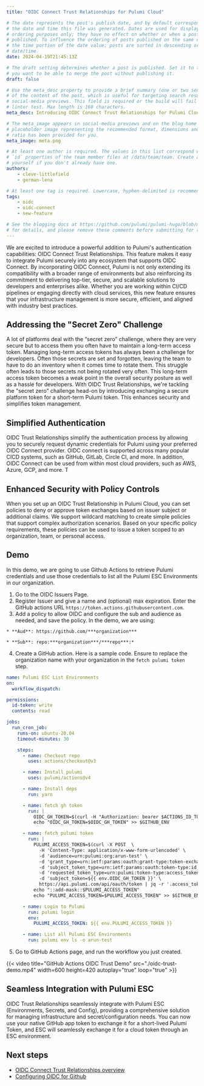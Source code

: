 ```yaml
---
title: "OIDC Connect Trust Relationships for Pulumi Cloud"

# The date represents the post's publish date, and by default corresponds with
# the date and time this file was generated. Dates are used for display and
# ordering purposes only; they have no effect on whether or when a post is
# published. To influence the ordering of posts published on the same date, use
# the time portion of the date value; posts are sorted in descending order by
# date/time.
date: 2024-04-19T21:45:13Z

# The draft setting determines whether a post is published. Set it to true if
# you want to be able to merge the post without publishing it.
draft: false

# Use the meta_desc property to provide a brief summary (one or two sentences)
# of the content of the post, which is useful for targeting search results or
# social-media previews. This field is required or the build will fail the
# linter test. Max length is 160 characters.
meta_desc: Introducing OIDC Connect Trust Relationships for Pulumi Cloud

# The meta_image appears in social-media previews and on the blog home page. A
# placeholder image representing the recommended format, dimensions and aspect
# ratio has been provided for you.
meta_image: meta.png

# At least one author is required. The values in this list correspond with the
# `id` properties of the team member files at /data/team/team. Create a file for
# yourself if you don't already have one.
authors:
    - cleve-littlefield
    - german-lena

# At least one tag is required. Lowercase, hyphen-delimited is recommended.
tags:
    - oidc
    - oidc-connect
    - new-feature

# See the blogging docs at https://github.com/pulumi/pulumi-hugo/blob/master/BLOGGING.md
# for details, and please remove these comments before submitting for review.
---
```


We are excited to introduce a powerful addition to Pulumi's authentication capabilities: OIDC Connect Trust Relationships. This feature makes it easy to integrate Pulumi securely into any ecosystem that supports OIDC Connect. By incorporating OIDC Connect, Pulumi is not only extending its compatibility with a broader range of environments but also reinforcing its commitment to delivering top-tier, secure, and scalable solutions to developers and enterprises alike. Whether you are working within CI/CD pipelines or engaging directly with cloud services, this new feature ensures that your infrastructure management is more secure, efficient, and aligned with industry best practices.

<!--more-->

## Addressing the "Secret Zero" Challenge

A lot of platforms deal with the “secret zero” challenge, where they are very secure but to access them you often have to maintain a long-term access token. Managing long-term access tokens has always been a challenge for developers. Often those secrets are set and forgotten, leaving the team to have to do an inventory when it comes time to rotate them. This struggle often leads to those secrets not being rotated very often. This long-term access token becomes a weak point in the overall security posture as well as a hassle for developers.  With OIDC Trust Relationships, we're tackling the "secret zero" challenge head-on by introducing exchanging a secure platform token for a short-term Pulumi token. This enhances security and simplifies token management.

## Simplified Authentication

OIDC Trust Relationships simplify the authentication process by allowing you to securely request dynamic credentials for Pulumi using your preferred OIDC Connect provider. OIDC connect is supported across many popular CICD systems, such as GitHub, GitLab, Circle CI, and more. In addition, OIDC Connect can be used from within most cloud providers, such as AWS, Azure, GCP, and more. T

## Enhanced Security with Policy Controls

When you set up an OIDC Trust Relationship in Pulumi Cloud, you can set policies to deny or approve token exchanges based on issuer subject or additional claims. We support wildcard matching to create simple policies that support complex authorization scenarios. Based on your specific policy requirements, these policies can be used to issue a token scoped to an organization, team, or personal access.

## Demo

In this demo, we are going to use Github Actions to retrieve Pulumi credentials and use those credentials to list all the Pulumi ESC Environments in our organization.

<!-- markdownlint-disable ol-prefix -->
1. Go to the OIDC Issuers Page.
2. Register Issuer and give a name and (optional) max expiration. Enter the GitHub actions URL `https://token.actions.githubusercontent.com`.
3. Add a policy to allow OIDC and configure the sub and audience as needed, and save the policy. In the demo, we are using:

<!-- markdownlint-disable no-bare-urls -->
    * **Aud**: https://github.com/***organization***

    * **Sub**: repo:***organization***/***repo***:*
<!-- markdownlint-enable no-bare-urls -->
4. Create a GitHub action. Here is a sample code. Ensure to replace the organization name with your organization in the `fetch pulumi token` step.

<!-- markdownlint-disable code-block-style -->
```yaml
name: Pulumi ESC List Environments
on:
  workflow_dispatch:

permissions:
  id-token: write
  contents: read

jobs:
  run_cron_job:
    runs-on: ubuntu-20.04
    timeout-minutes: 30

    steps:
      - name: Checkout repo
        uses: actions/checkout@v3

      - name: Install pulumi
        uses: pulumi/actions@v4

      - name: Install deps
        run: yarn

      - name: fetch gh token
        run: |
          OIDC_GH_TOKEN=$(curl -H "Authorization: bearer $ACTIONS_ID_TOKEN_REQUEST_TOKEN" "$ACTIONS_ID_TOKEN_REQUEST_URL"  | jq -r '.value')
          echo "OIDC_GH_TOKEN=$OIDC_GH_TOKEN" >> $GITHUB_ENV

      - name: fetch pulumi token
        run: |
          PULUMI_ACCESS_TOKEN=$(curl -X POST  \
            -H 'Content-Type: application/x-www-form-urlencoded' \
            -d 'audience=urn:pulumi:org:arun-test' \
            -d 'grant_type=urn:ietf:params:oauth:grant-type:token-exchange' \
            -d 'subject_token_type=urn:ietf:params:oauth:token-type:id_token' \
            -d 'requested_token_type=urn:pulumi:token-type:access_token:organization' \
            -d 'subject_token=${{ env.OIDC_GH_TOKEN }}' \
            https://api.pulumi.com/api/oauth/token | jq -r '.access_token')
          echo "::add-mask::$PULUMI_ACCESS_TOKEN"
          echo "PULUMI_ACCESS_TOKEN=$PULUMI_ACCESS_TOKEN" >> $GITHUB_ENV

      - name: Login to Pulumi
        run: pulumi login
        env:
          PULUMI_ACCESS_TOKEN: ${{ env.PULUMI_ACCESS_TOKEN }}

      - name: List all Pulumi ESC Environments
        run: pulumi env ls -o arun-test
```
<!-- markdownlint-enable code-block-style -->
5. Go to GitHub Actions page, and run the workflow you just created.
<!-- markdownlint-enable ol-prefix -->
{{< video title="GitHub Actions OIDC Trust Demo" src="./oidc-trust-demo.mp4" width=600 height=420 autoplay="true" loop="true" >}}

## Seamless Integration with Pulumi ESC

OIDC Trust Relationships seamlessly integrate with Pulumi ESC (Environments, Secrets, and Config), providing a comprehensive solution for managing infrastructure and secret/configuration needs. You can now use your native GitHub app token to exchange it for a short-lived Pulumi Token, and ESC will seamlessly exchange it for a cloud token through an ESC environment.

## Next steps

* [OIDC Connect Trust Relationships overview](/docs/pulumi-cloud/oidc/client/)
* [Configuring OIDC for Github](/docs/pulumi-cloud/oidc/client/github/)

